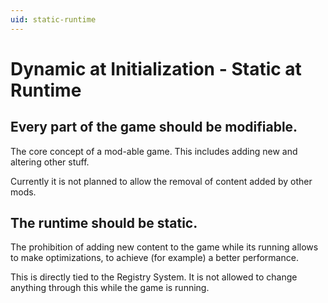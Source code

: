```yaml
---
uid: static-runtime
---
```

# Dynamic at Initialization - Static at Runtime

## Every part of the game should be modifiable.

The core concept of a mod-able game. This includes adding new and altering other stuff.

Currently it is not planned to allow the removal of content added by other mods. 

## The runtime should be static.

The prohibition of adding new content to the game while its running allows to make optimizations, to achieve (for
example) a better performance.

This is directly tied to the Registry System. It is not allowed to change anything through this while the game is running.



